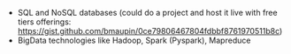 - SQL and NoSQL databases (could do a project and host it live with free tiers offerings: https://gist.github.com/bmaupin/0ce79806467804fdbbf8761970511b8c)
- BigData technologies like Hadoop, Spark (Pyspark), Mapreduce
